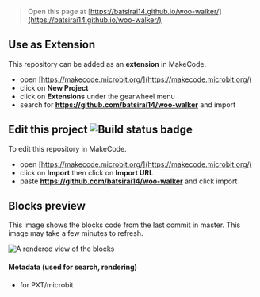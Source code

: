 
> Open this page at [https://batsirai14.github.io/woo-walker/](https://batsirai14.github.io/woo-walker/)

## Use as Extension

This repository can be added as an **extension** in MakeCode.

* open [https://makecode.microbit.org/](https://makecode.microbit.org/)
* click on **New Project**
* click on **Extensions** under the gearwheel menu
* search for **https://github.com/batsirai14/woo-walker** and import

## Edit this project ![Build status badge](https://github.com/batsirai14/woo-walker/workflows/MakeCode/badge.svg)

To edit this repository in MakeCode.

* open [https://makecode.microbit.org/](https://makecode.microbit.org/)
* click on **Import** then click on **Import URL**
* paste **https://github.com/batsirai14/woo-walker** and click import

## Blocks preview

This image shows the blocks code from the last commit in master.
This image may take a few minutes to refresh.

![A rendered view of the blocks](https://github.com/batsirai14/woo-walker/raw/master/.github/makecode/blocks.png)

#### Metadata (used for search, rendering)

* for PXT/microbit
<script src="https://makecode.com/gh-pages-embed.js"></script><script>makeCodeRender("{{ site.makecode.home_url }}", "{{ site.github.owner_name }}/{{ site.github.repository_name }}");</script>
